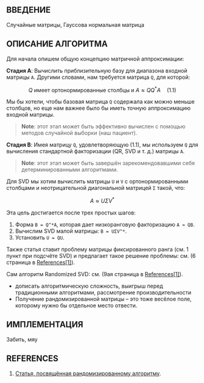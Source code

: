 ## ВВЕДЕНИЕ
Случайные матрицы, Гауссова нормальная матрица

## ОПИСАНИЕ АЛГОРИТМА
Для начала опишем общую концепцию матричной аппроксимации:

**Стадия A**: Вычислить приблизительную базу для диапазона входной матрицы `A`. Другими словами, нам требуется матрица `Q`, для которой:

$$
Q \text{ имеет ортонормированные столбцы и } A \approx QQ^* A \quad \text{(1.1)}
$$

Мы бы хотели, чтобы базовая матрица `Q` содержала как можно меньше столбцов, но еще нам важнее было бы иметь точную аппроксимацию входной матрицы.

>**Note**: этот этап может быть эффективно вычислен с помощью методов случайной выборки (наш пациент).

**Стадия B**: Имея матрицу `Q`, удовлетворяющую (1.1), мы используем `Q` для вычисления стандартной факторизации (QR, SVD и т. д.) матрицы `A`.

>**Note**: этот этап может быть завершён зарекомендовавшими себя детерминированными алгоритмами.

Для SVD мы хотим вычислить матрицы `U` и `V` с ортонормированными столбцами и неотрицательной диагональной матрицей `Σ` такой, что:

$$
A \approx U\Sigma V^*
$$

Эта цель достигается после трех простых шагов:
1. Форма `B = Q^*A`, которая дает низкоранговую факторизацию `A ≈ QB`.
2. Вычислим SVD малой матрицы: `B = UΣV^*`.
3. Установить `U = QU`.

Также статья ставит проблему матрицы фиксированного ранга (см. 1 пункт при подсчёте SVD) и предлагает такое решение проблемы: см. (6 страница в [References[1]](https://arxiv.org/pdf/0909.4061)).

Сам алгоритм Randomized SVD: см. (9ая страница в [References[1]](https://arxiv.org/pdf/0909.4061)).

- дописать алгоритмическую сложность, выигрыш перед традиционными алгоритмами, рассмотрение производительности
- Получение рандомизированной матрицы – это тоже весёлое поле, которому нужно бы отдельное место отвести.

## ИМПЛЕМЕНТАЦИЯ
Забить, мяу

## REFERENCES
1. [Статья, посвящённая рандомизированному алгоритму](https://arxiv.org/pdf/0909.4061).
